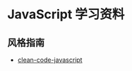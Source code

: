 # JavaScript 学习资料

## 风格指南

- [clean-code-javascript](https://github.com/ryanmcdermott/clean-code-javascript)
